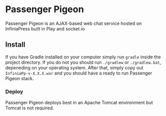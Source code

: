 # Passenger Pigeon
Passenger Pigeon is an AJAX-based web chat service hosted on InfiniaPress built in Play and socket.io

## Install
If you have Gradle installed on your computer simply run `gradle` inside the project directory. If you do not you should run `./gradlew` or `./gradlew.bat`, depeneding on your operating system. After that, simply copy out `InfiniaPp-v-X.X.X.war` and you should have a ready to run Passenger Pigeon stack.

### Deploy

Passenger Pigeon deploys best in an Apache Tomcat environment but Tomcat is not required.
